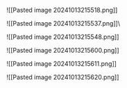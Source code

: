 ![[Pasted image 20241013215518.png]]

![[Pasted image 20241013215537.png]]\

![[Pasted image 20241013215548.png]]

![[Pasted image 20241013215600.png]]

![[Pasted image 20241013215611.png]]

![[Pasted image 20241013215620.png]]
